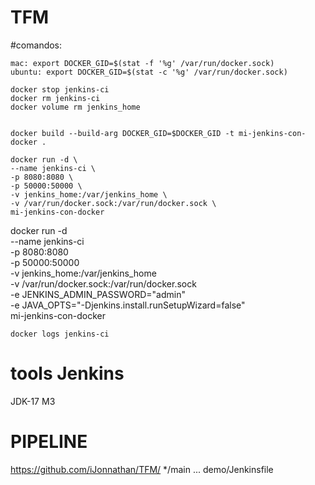 # TFM

#comandos:

    mac: export DOCKER_GID=$(stat -f '%g' /var/run/docker.sock) 
    ubuntu: export DOCKER_GID=$(stat -c '%g' /var/run/docker.sock)     
    
    docker stop jenkins-ci
    docker rm jenkins-ci
    docker volume rm jenkins_home

   
    docker build --build-arg DOCKER_GID=$DOCKER_GID -t mi-jenkins-con-docker .

    docker run -d \
    --name jenkins-ci \
    -p 8080:8080 \
    -p 50000:50000 \
    -v jenkins_home:/var/jenkins_home \
    -v /var/run/docker.sock:/var/run/docker.sock \
    mi-jenkins-con-docker
    
docker run -d \
--name jenkins-ci \
-p 8080:8080 \
-p 50000:50000 \
-v jenkins_home:/var/jenkins_home \
-v /var/run/docker.sock:/var/run/docker.sock \
-e JENKINS_ADMIN_PASSWORD="admin" \
-e JAVA_OPTS="-Djenkins.install.runSetupWizard=false" \
mi-jenkins-con-docker

    docker logs jenkins-ci
    

# tools Jenkins
JDK-17
M3

# PIPELINE
https://github.com/iJonnathan/TFM/
*/main
...
demo/Jenkinsfile